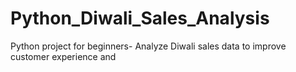 # Python_Diwali_Sales_Analysis
Python project for beginners- Analyze Diwali sales data to improve customer experience and 
